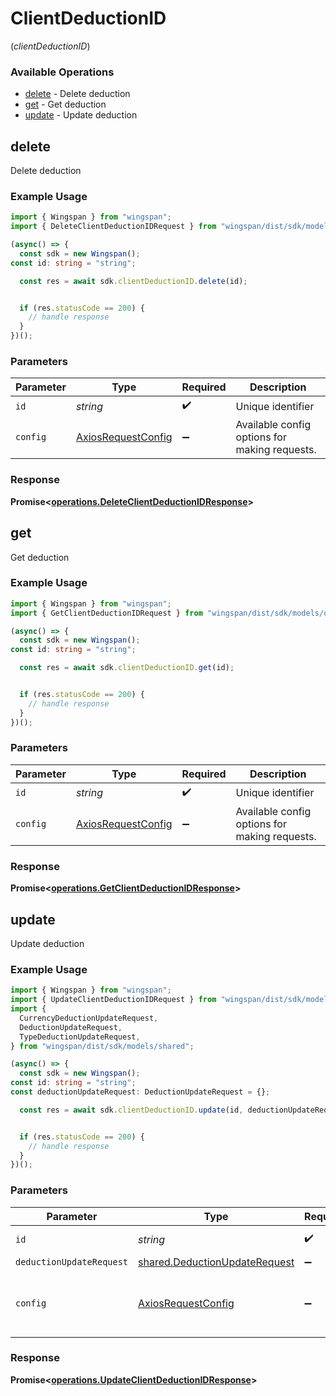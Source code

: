 # ClientDeductionID
(*clientDeductionID*)

### Available Operations

* [delete](#delete) - Delete deduction
* [get](#get) - Get deduction
* [update](#update) - Update deduction

## delete

Delete deduction

### Example Usage

```typescript
import { Wingspan } from "wingspan";
import { DeleteClientDeductionIDRequest } from "wingspan/dist/sdk/models/operations";

(async() => {
  const sdk = new Wingspan();
const id: string = "string";

  const res = await sdk.clientDeductionID.delete(id);


  if (res.statusCode == 200) {
    // handle response
  }
})();
```

### Parameters

| Parameter                                                    | Type                                                         | Required                                                     | Description                                                  |
| ------------------------------------------------------------ | ------------------------------------------------------------ | ------------------------------------------------------------ | ------------------------------------------------------------ |
| `id`                                                         | *string*                                                     | :heavy_check_mark:                                           | Unique identifier                                            |
| `config`                                                     | [AxiosRequestConfig](https://axios-http.com/docs/req_config) | :heavy_minus_sign:                                           | Available config options for making requests.                |


### Response

**Promise<[operations.DeleteClientDeductionIDResponse](../../models/operations/deleteclientdeductionidresponse.md)>**


## get

Get deduction

### Example Usage

```typescript
import { Wingspan } from "wingspan";
import { GetClientDeductionIDRequest } from "wingspan/dist/sdk/models/operations";

(async() => {
  const sdk = new Wingspan();
const id: string = "string";

  const res = await sdk.clientDeductionID.get(id);


  if (res.statusCode == 200) {
    // handle response
  }
})();
```

### Parameters

| Parameter                                                    | Type                                                         | Required                                                     | Description                                                  |
| ------------------------------------------------------------ | ------------------------------------------------------------ | ------------------------------------------------------------ | ------------------------------------------------------------ |
| `id`                                                         | *string*                                                     | :heavy_check_mark:                                           | Unique identifier                                            |
| `config`                                                     | [AxiosRequestConfig](https://axios-http.com/docs/req_config) | :heavy_minus_sign:                                           | Available config options for making requests.                |


### Response

**Promise<[operations.GetClientDeductionIDResponse](../../models/operations/getclientdeductionidresponse.md)>**


## update

Update deduction

### Example Usage

```typescript
import { Wingspan } from "wingspan";
import { UpdateClientDeductionIDRequest } from "wingspan/dist/sdk/models/operations";
import {
  CurrencyDeductionUpdateRequest,
  DeductionUpdateRequest,
  TypeDeductionUpdateRequest,
} from "wingspan/dist/sdk/models/shared";

(async() => {
  const sdk = new Wingspan();
const id: string = "string";
const deductionUpdateRequest: DeductionUpdateRequest = {};

  const res = await sdk.clientDeductionID.update(id, deductionUpdateRequest);


  if (res.statusCode == 200) {
    // handle response
  }
})();
```

### Parameters

| Parameter                                                                      | Type                                                                           | Required                                                                       | Description                                                                    |
| ------------------------------------------------------------------------------ | ------------------------------------------------------------------------------ | ------------------------------------------------------------------------------ | ------------------------------------------------------------------------------ |
| `id`                                                                           | *string*                                                                       | :heavy_check_mark:                                                             | Unique identifier                                                              |
| `deductionUpdateRequest`                                                       | [shared.DeductionUpdateRequest](../../models/shared/deductionupdaterequest.md) | :heavy_minus_sign:                                                             | N/A                                                                            |
| `config`                                                                       | [AxiosRequestConfig](https://axios-http.com/docs/req_config)                   | :heavy_minus_sign:                                                             | Available config options for making requests.                                  |


### Response

**Promise<[operations.UpdateClientDeductionIDResponse](../../models/operations/updateclientdeductionidresponse.md)>**

